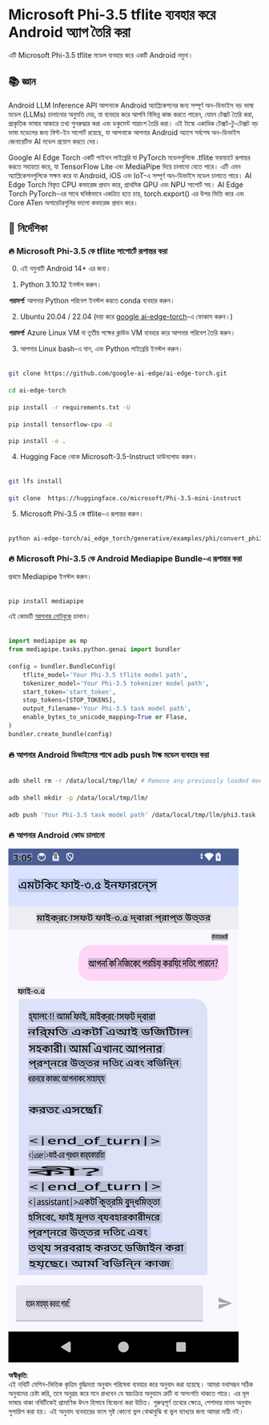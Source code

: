 # **Microsoft Phi-3.5 tflite ব্যবহার করে Android অ্যাপ তৈরি করা**

এটি Microsoft Phi-3.5 tflite মডেল ব্যবহার করে একটি Android নমুনা।

## **📚 জ্ঞান**

Android LLM Inference API আপনাকে Android অ্যাপ্লিকেশনের জন্য সম্পূর্ণ অন-ডিভাইস বড় ভাষা মডেল (LLMs) চালানোর অনুমতি দেয়, যা ব্যবহার করে আপনি বিভিন্ন কাজ করতে পারেন, যেমন টেক্সট তৈরি করা, প্রাকৃতিক ভাষার আকারে তথ্য পুনরুদ্ধার করা এবং ডকুমেন্ট সারাংশ তৈরি করা। এই টাস্কে একাধিক টেক্সট-টু-টেক্সট বড় ভাষা মডেলের জন্য বিল্ট-ইন সাপোর্ট রয়েছে, যা আপনাকে আপনার Android অ্যাপে সর্বশেষ অন-ডিভাইস জেনারেটিভ AI মডেল প্রয়োগ করতে দেয়।

Google AI Edge Torch একটি পাইথন লাইব্রেরি যা PyTorch মডেলগুলিকে .tflite ফরম্যাটে রূপান্তর করতে সহায়তা করে, যা TensorFlow Lite এবং MediaPipe দিয়ে চালানো যেতে পারে। এটি এমন অ্যাপ্লিকেশনগুলিকে সক্ষম করে যা Android, iOS এবং IoT-এ সম্পূর্ণ অন-ডিভাইস মডেল চালাতে পারে। AI Edge Torch বিস্তৃত CPU কভারেজ প্রদান করে, প্রাথমিক GPU এবং NPU সাপোর্ট সহ। AI Edge Torch PyTorch-এর সাথে ঘনিষ্ঠভাবে একত্রিত হতে চায়, torch.export() এর উপর ভিত্তি করে এবং Core ATen অপারেটরগুলির ভালো কভারেজ প্রদান করে।

## **🪬 নির্দেশিকা**

### **🔥 Microsoft Phi-3.5 কে tflite সাপোর্টে রূপান্তর করা**

0. এই নমুনাটি Android 14+ এর জন্য।

1. Python 3.10.12 ইনস্টল করুন।

***পরামর্শ:*** আপনার Python পরিবেশ ইনস্টল করতে conda ব্যবহার করুন।

2. Ubuntu 20.04 / 22.04 (দয়া করে [google ai-edge-torch](https://github.com/google-ai-edge/ai-edge-torch)-এ ফোকাস করুন।)

***পরামর্শ:*** Azure Linux VM বা তৃতীয় পক্ষের ক্লাউড VM ব্যবহার করে আপনার পরিবেশ তৈরি করুন।

3. আপনার Linux bash-এ যান, এবং Python লাইব্রেরি ইনস্টল করুন।

```bash

git clone https://github.com/google-ai-edge/ai-edge-torch.git

cd ai-edge-torch

pip install -r requirements.txt -U 

pip install tensorflow-cpu -U

pip install -e .

```

4. Hugging Face থেকে Microsoft-3.5-Instruct ডাউনলোড করুন।

```bash

git lfs install

git clone  https://huggingface.co/microsoft/Phi-3.5-mini-instruct

```

5. Microsoft Phi-3.5 কে tflite-এ রূপান্তর করুন।

```bash

python ai-edge-torch/ai_edge_torch/generative/examples/phi/convert_phi3_to_tflite.py --checkpoint_path  Your Microsoft Phi-3.5-mini-instruct path --tflite_path Your Microsoft Phi-3.5-mini-instruct tflite path  --prefill_seq_len 1024 --kv_cache_max_len 1280 --quantize True

```

### **🔥 Microsoft Phi-3.5 কে Android Mediapipe Bundle-এ রূপান্তর করা**

প্রথমে Mediapipe ইনস্টল করুন।

```bash

pip install mediapipe

```

এই কোডটি [আপনার নোটবুকে](../../../../../../code/09.UpdateSamples/Aug/Android/convert/convert_phi.ipynb) চালান।

```python

import mediapipe as mp
from mediapipe.tasks.python.genai import bundler

config = bundler.BundleConfig(
    tflite_model='Your Phi-3.5 tflite model path',
    tokenizer_model='Your Phi-3.5 tokenizer model path',
    start_token='start_token',
    stop_tokens=[STOP_TOKENS],
    output_filename='Your Phi-3.5 task model path',
    enable_bytes_to_unicode_mapping=True or Flase,
)
bundler.create_bundle(config)

```

### **🔥 আপনার Android ডিভাইসের পাথে adb push টাস্ক মডেল ব্যবহার করা**

```bash

adb shell rm -r /data/local/tmp/llm/ # Remove any previously loaded models

adb shell mkdir -p /data/local/tmp/llm/

adb push 'Your Phi-3.5 task model path' /data/local/tmp/llm/phi3.task

```

### **🔥 আপনার Android কোড চালানো**

![ডেমো](../../../../../../translated_images/demo.8981711efb5a9cee5dcd835f66b3b31b94b4f3e527300e15a98a0d48863b9fbd.bn.png)

**অস্বীকৃতি**:  
এই নথিটি মেশিন-ভিত্তিক কৃত্রিম বুদ্ধিমত্তা অনুবাদ পরিষেবা ব্যবহার করে অনুবাদ করা হয়েছে। আমরা যথাসম্ভব সঠিক অনুবাদের চেষ্টা করি, তবে অনুগ্রহ করে মনে রাখবেন যে স্বয়ংক্রিয় অনুবাদে ত্রুটি বা অসংগতি থাকতে পারে। এর মূল ভাষায় থাকা নথিটিকেই প্রামাণিক উৎস হিসাবে বিবেচনা করা উচিত। গুরুত্বপূর্ণ তথ্যের ক্ষেত্রে, পেশাদার মানব অনুবাদ সুপারিশ করা হয়। এই অনুবাদ ব্যবহারের ফলে সৃষ্ট কোনো ভুল বোঝাবুঝি বা ভুল ব্যাখ্যার জন্য আমরা দায়ী নই।